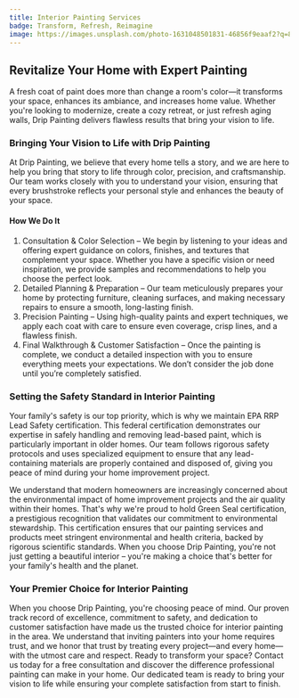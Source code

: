 ```yaml
---
title: Interior Painting Services
badge: Transform, Refresh, Reimagine
image: https://images.unsplash.com/photo-1631048501831-46856f9eaaf2?q=80&w=2070&auto=format&fit=crop&ixlib=rb-4.0.3&ixid=M3wxMjA3fDB8MHxwaG90by1wYWdlfHx8fGVufDB8fHx8fA%3D%3D
---
```




## Revitalize Your Home with Expert Painting

A fresh coat of paint does more than change a room's color—it transforms your space, enhances its ambiance, and increases home value. Whether you're looking to modernize, create a cozy retreat, or just refresh aging walls, Drip Painting delivers flawless results that bring your vision to life.

### Bringing Your Vision to Life with Drip Painting

At Drip Painting, we believe that every home tells a story, and we are here to help you bring that story to life through color, precision, and craftsmanship. Our team works closely with you to understand your vision, ensuring that every brushstroke reflects your personal style and enhances the beauty of your space.

#### How We Do It

1. Consultation & Color Selection – We begin by listening to your ideas and offering expert guidance on colors, finishes, and textures that complement your space. Whether you have a specific vision or need inspiration, we provide samples and recommendations to help you choose the perfect look.
2. Detailed Planning & Preparation – Our team meticulously prepares your home by protecting furniture, cleaning surfaces, and making necessary repairs to ensure a smooth, long-lasting finish.
3. Precision Painting – Using high-quality paints and expert techniques, we apply each coat with care to ensure even coverage, crisp lines, and a flawless finish.
4. Final Walkthrough & Customer Satisfaction – Once the painting is complete, we conduct a detailed inspection with you to ensure everything meets your expectations. We don’t consider the job done until you’re completely satisfied.

### Setting the Safety Standard in Interior Painting

Your family's safety is our top priority, which is why we maintain EPA RRP Lead Safety certification. This federal certification demonstrates our expertise in safely handling and removing lead-based paint, which is particularly important in older homes. Our team follows rigorous safety protocols and uses specialized equipment to ensure that any lead-containing materials are properly contained and disposed of, giving you peace of mind during your home improvement project.

We understand that modern homeowners are increasingly concerned about the environmental impact of home improvement projects and the air quality within their homes. That's why we're proud to hold Green Seal certification, a prestigious recognition that validates our commitment to environmental stewardship. This certification ensures that our painting services and products meet stringent environmental and health criteria, backed by rigorous scientific standards. When you choose Drip Painting, you're not just getting a beautiful interior – you're making a choice that's better for your family's health and the planet.

### Your Premier Choice for Interior Painting

When you choose Drip Painting, you're choosing peace of mind. Our proven track record of excellence, commitment to safety, and dedication to customer satisfaction have made us the trusted choice for interior painting in the area. We understand that inviting painters into your home requires trust, and we honor that trust by treating every project—and every home—with the utmost care and respect. Ready to transform your space? Contact us today for a free consultation and discover the difference professional painting can make in your home. Our dedicated team is ready to bring your vision to life while ensuring your complete satisfaction from start to finish.
